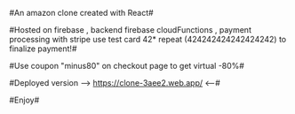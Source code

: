 #An amazon clone created with React#

#Hosted on firebase , backend firebase cloudFunctions , payment processing with stripe use test card 42* repeat (424242424242424242) to finalize payment!#

#Use coupon "minus80" on checkout page to get virtual -80%# 


#Deployed version --> https://clone-3aee2.web.app/ <--#

#Enjoy#
